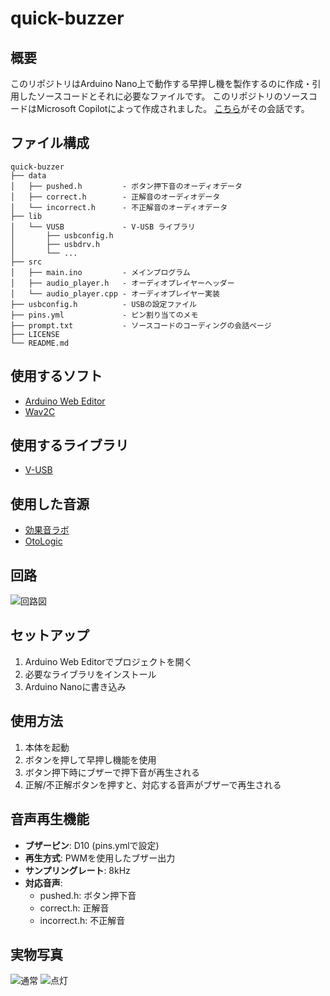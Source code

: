 # quick-buzzer

## 概要
このリポジトリはArduino Nano上で動作する早押し機を製作するのに作成・引用したソースコードとそれに必要なファイルです。
このリポジトリのソースコードはMicrosoft Copilotによって作成されました。
[こちら](https://copilot.microsoft.com/shares/pnHkYBDkBwXsRy7J9ifzT)がその会話です。

## ファイル構成
```
quick-buzzer
├── data
│   ├── pushed.h         - ボタン押下音のオーディオデータ
│   ├── correct.h        - 正解音のオーディオデータ
│   └── incorrect.h      - 不正解音のオーディオデータ
├── lib
│   └── VUSB             - V-USB ライブラリ
│       ├── usbconfig.h
│       ├── usbdrv.h
│       └── ...
├── src
│   ├── main.ino         - メインプログラム
│   ├── audio_player.h   - オーディオプレイヤーヘッダー
│   └── audio_player.cpp - オーディオプレイヤー実装
├── usbconfig.h          - USBの設定ファイル
├── pins.yml             - ピン割り当てのメモ
├── prompt.txt           - ソースコードのコーディングの会話ページ
├── LICENSE
└── README.md
```

## 使用するソフト
- [Arduino Web Editor](https://create.arduino.cc/editor)
- [Wav2C](https://guilhermerodrigues680.github.io/wav2c-online)

## 使用するライブラリ
- [V-USB](https://github.com/obdev/v-usb)

## 使用した音源
- [効果音ラボ](https://soundeffect-lab.info/)
- [OtoLogic](https://otologic.jp/)

## 回路
![回路図]()

## セットアップ
1. Arduino Web Editorでプロジェクトを開く
2. 必要なライブラリをインストール
3. Arduino Nanoに書き込み

## 使用方法
1. 本体を起動
2. ボタンを押して早押し機能を使用
3. ボタン押下時にブザーで押下音が再生される
4. 正解/不正解ボタンを押すと、対応する音声がブザーで再生される

## 音声再生機能
- **ブザーピン**: D10 (pins.ymlで設定)
- **再生方式**: PWMを使用したブザー出力
- **サンプリングレート**: 8kHz
- **対応音声**:
  - pushed.h: ボタン押下音
  - correct.h: 正解音
  - incorrect.h: 不正解音

## 実物写真
![通常]()
![点灯]()
